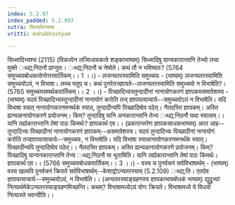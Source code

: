 ```yaml
---
index: 5.2.97
index_padded: 5.2.097
sutra: सिध्मादिभ्यश्च
vritti: mahabhashyam

---
```

 सिध्मादिभ्यश्च (2115) (विकल्पेन लज्विधायकत्वे शङ्काभाष्यम्) सिध्मादिषु यान्यकारान्तानि तेभ्यो लचा मुक्ते ःथ्द्य;निठनौ प्राप्नुतः। ःथ्द्य;निठनौ च नेष्येते। कथं तौ न भविष्यतः? (5764 समुच्चयबोधकत्वेनोत्तरवार्तिकम्।। 1 ।।) - लजन्यतरस्यामिति समुच्चयः - (भाष्यम्) लजन्यतरस्यामिति समुच्चयोऽयं, न विभाषा। लच्च मतुप् च। कथं पुनरेतज्ज्ञायते--लजन्यतरस्यामिति समुच्चयो न विभाषेति?। (5765 समुच्चयसमर्थकवार्तिकम्।। 2 ।।) - पिच्छादिभ्यस्तुन्दादीनां नानायोगकरणं ज्ञापकमसमावेशस्य - (भाष्यम्) यदयं पिच्छादिभ्यस्तुन्दादीनां नानायोगं करोति तज् ज्ञापयत्याचार्यः--समुच्चयोऽयं न विभाषेति। यदि विभाषा स्यात् नानायोगकरणमनर्थकं स्यात्, तुन्दादीन्यपि पिच्छादिष्वेव पठेत्। नैतदस्ति ज्ञापकम्। अस्ति ह्यन्यन्नानायोगकरणे प्रयोजनम्। किम्? तुन्दादिषु यानि अनकारान्तानि तेभ्य ःथ्द्य;निठनौ यथा स्याताम्।। यानि तर्ह्यकारान्तानि तेषां पाठः किमर्थः? ज्ञापकार्थ एव।। (प्रकारान्तरेण ज्ञापकसाधकभाष्यम्) अपर आह--तुन्दादिभ्यः पिच्छादीनां नानायोगकरणं ज्ञापकम्--असमावेशस्य। यदयं तुन्दादिभ्यः पिच्छादीनां नानायोगं करोति तज्ज्ञापयत्याचार्यः--समुच्चयः, न विभाषेति। यदि विभाषा स्यान्नानायोगकरणमनर्थके स्यात्। पिच्छादीन्यपि तुन्दादिष्वेव पठेत्।। नैतदस्ति ज्ञापकम्। अस्ति ह्यन्यन्नानायोगकरणे प्रयोजनम्। किम्? पिच्छादिषु यान्यनकारान्तानि तेभ्य ःथ्द्य;निठनौ मा भूतामिति। यानि तर्ह्यकारान्तानि तेषां पाठः किमर्थः। ज्ञापकार्थ एव।। (5766 समुच्चयबोधकवार्तिकम्।। 3 ।।) - वस्य च पुनर्वचनं सर्वविभाषार्थम् - (भाष्यम्) वस्य खल्वपि पुनर्वचनं क्रियते सर्वविभाषार्थम्--केशाद्वोऽन्यतरस्याम् (5.2.109) ःथ्द्य;ति। एतदेव ज्ञापयत्याचार्यः--समुच्चयोऽयं, न विभाषेति।। (अन्यतरस्याङ्ग्रहणस्य ज्ञापकाभावबोधकं भाष्यम्) द्युद्रुभ्यां नित्यार्थमेकेऽन्यतरस्याङ्ग्रहणमिच्छन्ति। कथम्? विभाषामध्येऽयं योगः क्रियते। विभाषामध्ये ये विधयो नित्यास्ते भवन्तीति।। 